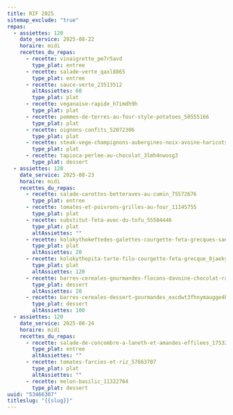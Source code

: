 ```yaml
---
title: RIF 2025
sitemap_exclude: "true"
repas:
  - assiettes: 120
    date_service: 2025-08-22
    horaire: midi
    recettes_du_repas:
      - recette: vinaigrette_pm7r5avd
        type_plat: entree
      - recette: salade-verte_qaxl8865
        type_plat: entree
      - recette: sauce-verte_23513512
        altAssiettes: 60
        type_plat: plat
      - recette: veganaise-rapide_h7imdh9h
        type_plat: plat
      - recette: pommes-de-terres-au-four-style-potatoes_50555166
        type_plat: plat
      - recette: oignons-confits_52072306
        type_plat: plat
      - recette: steak-vege-champignons-aubergines-noix-avoine-haricots-rouges-version-amelioree_bwr2rkex
        type_plat: plat
      - recette: tapioca-perlee-au-chocolat_3lmh4nwosg3
        type_plat: dessert
  - assiettes: 120
    date_service: 2025-08-23
    horaire: midi
    recettes_du_repas:
      - recette: salade-carottes-betteraves-au-cumin_75572676
        type_plat: entree
      - recette: tomates-et-poivrons-grilles-au-four_11145755
        type_plat: plat
      - recette: substitut-feta-avec-du-tofu_55504446
        type_plat: plat
        altAssiettes: ""
      - recette: kolokythokeftedes-galettes-courgette-feta-grecques-sans-gluten-avec-sauce-blanche_qn64cuz7jv
        type_plat: plat
        altAssiettes: 20
      - recette: kolokythopita-tarte-filo-courgette-feta-grecque_8jaekytp-ugpt05g-jwgjuqa-xseqspbol9g
        type_plat: plat
        altAssiettes: 120
      - recette: barres-cereales-gourmandes-flocons-davoine-chocolat-raisin-sec-sans-gluten_q1eozsxah1hwo7bnjp-huaaue2nr6dkbh2-t
        type_plat: dessert
        altAssiettes: 20
      - recette: barres-cereales-dessert-gourmandes_excdwt3fhnymaugge4hzbravklsbmguv_j82
        type_plat: dessert
        altAssiettes: 100
  - assiettes: 120
    date_service: 2025-08-24
    horaire: midi
    recettes_du_repas:
      - recette: salade-de-concombre-a-laneth-et-amandes-effilees_17532461
        type_plat: entree
        altAssiettes: ""
      - recette: tomates-farcies-et-riz_57663707
        type_plat: plat
        altAssiettes: ""
      - recette: melon-basilic_11322764
        type_plat: dessert
uuid: "53466307"
titleslug: "{{slug}}"
---
```

